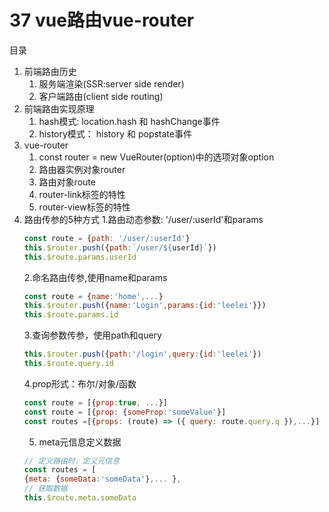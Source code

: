# 37 vue路由vue-router

目录

1. 前端路由历史
    1. 服务端渲染(SSR:server side render)
    1. 客户端路由(client side routing)
1. 前端路由实现原理
    1. hash模式: location.hash 和 hashChange事件
    1. history模式： history 和 popstate事件
1. vue-router
    1. const router = new VueRouter(option)中的选项对象option
    1. 路由器实例对象router
    1. 路由对象route
    1. router-link标签的特性
    1. router-view标签的特性
1. 路由传参的5种方式
    1.路由动态参数: '/user/:userId'和params
    ```js
    const route = {path: '/user/:userId'}
    this.$router.push({path:`/user/${userId}`})
    this.$route.params.userId
    ```
    2.命名路由传参,使用name和params
    ```js
    const route = {name:'home',...}
    this.$router.push({name:'Login',params:{id:'leelei'}})
    this.$route.params.id
    ```
    3.查询参数传参，使用path和query
    ```js
    this.$router.push({path:'/login',query:{id:'leelei'})
    this.$route.query.id
    ```
    4.prop形式：布尔/对象/函数
    ```js
    const route = [{prop:true, ...}]
    const route = [{prop: {someProp:'someValue'}] 
    const routes =[{props: (route) => ({ query: route.query.q }),...}]
    ```
    5. meta元信息定义数据
    ```js
    // 定义路由时，定义元信息
    const routes = [
    {meta: {someData:'someData'},... },
    // 获取数据
    this.$route.meta.someData
    ```


